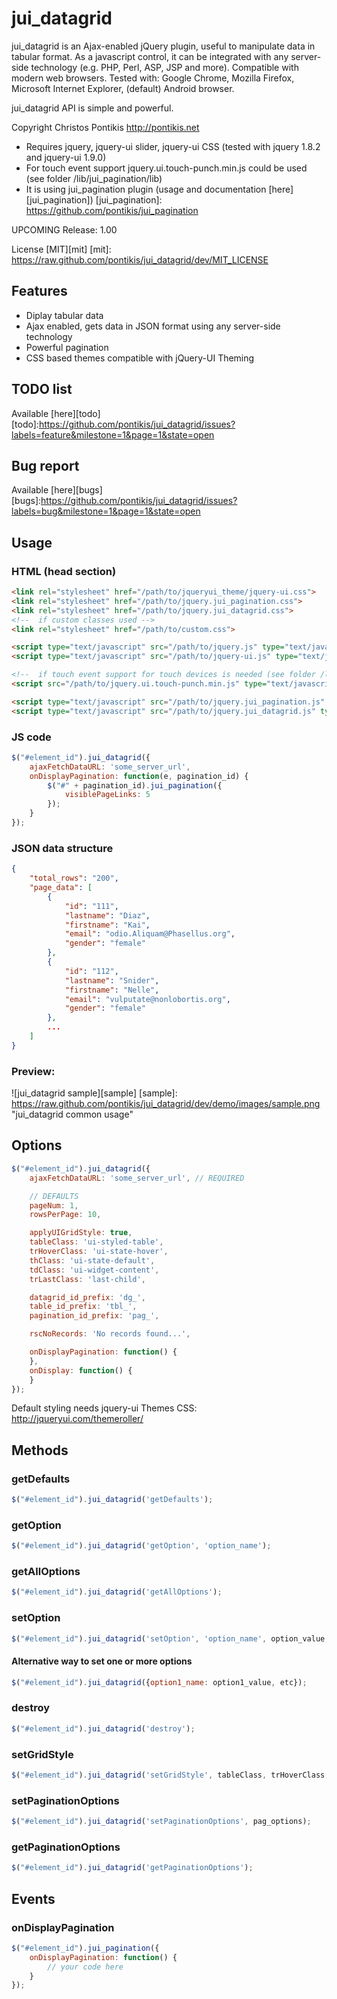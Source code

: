jui_datagrid
============

jui_datagrid is an Ajax-enabled jQuery plugin, useful to manipulate data in tabular format. As a javascript control, it can be integrated with any server-side technology (e.g. PHP, Perl, ASP, JSP and more). Compatible with modern web browsers. Tested with: Google Chrome, Mozilla Firefox, Microsoft Internet Explorer, (default) Android browser.

jui_datagrid API is simple and powerful.

Copyright Christos Pontikis http://pontikis.net

* Requires jquery, jquery-ui slider, jquery-ui CSS (tested with jquery 1.8.2 and jquery-ui 1.9.0)
* For touch event support jquery.ui.touch-punch.min.js could be used (see folder /lib/jui_pagination/lib)
* It is using jui_pagination plugin (usage and documentation [here][jui_pagination])
[jui_pagination]: https://github.com/pontikis/jui_pagination

UPCOMING Release: 1.00

License [MIT][mit]
[mit]: https://raw.github.com/pontikis/jui_datagrid/dev/MIT_LICENSE


Features
--------

* Diplay tabular data
* Ajax enabled, gets data in JSON format using any server-side technology
* Powerful pagination
* CSS based themes compatible with jQuery-UI Theming

TODO list
---------

Available [here][todo]
[todo]:https://github.com/pontikis/jui_datagrid/issues?labels=feature&milestone=1&page=1&state=open

Bug report
----------

Available [here][bugs]
[bugs]:https://github.com/pontikis/jui_datagrid/issues?labels=bug&milestone=1&page=1&state=open

Usage
-----

### HTML (head section)

```html
<link rel="stylesheet" href="/path/to/jqueryui_theme/jquery-ui.css">
<link rel="stylesheet" href="/path/to/jquery.jui_pagination.css">
<link rel="stylesheet" href="/path/to/jquery.jui_datagrid.css">
<!--  if custom classes used -->
<link rel="stylesheet" href="/path/to/custom.css">

<script type="text/javascript" src="/path/to/jquery.js" type="text/javascript"></script>
<script type="text/javascript" src="/path/to/jquery-ui.js" type="text/javascript"></script>

<!--  if touch event support for touch devices is needed (see folder /lib) -->
<script src="/path/to/jquery.ui.touch-punch.min.js" type="text/javascript"></script>

<script type="text/javascript" src="/path/to/jquery.jui_pagination.js" type="text/javascript"></script>
<script type="text/javascript" src="/path/to/jquery.jui_datagrid.js" type="text/javascript"></script>

```

### JS code

```javascript
$("#element_id").jui_datagrid({
    ajaxFetchDataURL: 'some_server_url',
    onDisplayPagination: function(e, pagination_id) {
        $("#" + pagination_id).jui_pagination({
            visiblePageLinks: 5
        });
    }
});
```

### JSON data structure

```json
{
    "total_rows": "200",
    "page_data": [
        {
            "id": "111",
            "lastname": "Diaz",
            "firstname": "Kai",
            "email": "odio.Aliquam@Phasellus.org",
            "gender": "female"
        },
        {
            "id": "112",
            "lastname": "Snider",
            "firstname": "Nelle",
            "email": "vulputate@nonlobortis.org",
            "gender": "female"
        },
        ...
    ]
}
```


### Preview:

![jui_datagrid sample][sample]
[sample]: https://raw.github.com/pontikis/jui_datagrid/dev/demo/images/sample.png "jui_datagrid common usage"


Options
-------
```javascript
$("#element_id").jui_datagrid({
    ajaxFetchDataURL: 'some_server_url', // REQUIRED

    // DEFAULTS
    pageNum: 1,
    rowsPerPage: 10,

    applyUIGridStyle: true,
    tableClass: 'ui-styled-table',
    trHoverClass: 'ui-state-hover',
    thClass: 'ui-state-default',
    tdClass: 'ui-widget-content',
    trLastClass: 'last-child',

    datagrid_id_prefix: 'dg_',
    table_id_prefix: 'tbl_',
    pagination_id_prefix: 'pag_',

    rscNoRecords: 'No records found...',

    onDisplayPagination: function() {
    },
    onDisplay: function() {
    }
});
```

Default styling needs jquery-ui Themes CSS: http://jqueryui.com/themeroller/

Methods
-------

### getDefaults
```javascript
$("#element_id").jui_datagrid('getDefaults');
```
### getOption
```javascript
$("#element_id").jui_datagrid('getOption', 'option_name');
```

### getAllOptions
```javascript
$("#element_id").jui_datagrid('getAllOptions');
```

### setOption
```javascript
$("#element_id").jui_datagrid('setOption', 'option_name', option_value, reinit);
```

#### Alternative way to set one or more options
```javascript
$("#element_id").jui_datagrid({option1_name: option1_value, etc});
```

### destroy
```javascript
$("#element_id").jui_datagrid('destroy');
```

### setGridStyle
```javascript
$("#element_id").jui_datagrid('setGridStyle', tableClass, trHoverClass, thClass, tdClass, trLastClass);
```

### setPaginationOptions
```javascript
$("#element_id").jui_datagrid('setPaginationOptions', pag_options);
```

### getPaginationOptions
```javascript
$("#element_id").jui_datagrid('getPaginationOptions');
```

Events
------

### onDisplayPagination
```javascript
$("#element_id").jui_pagination({
    onDisplayPagination: function() {
        // your code here
    }
});
```